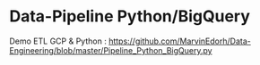 # Data-Pipeline Python/BigQuery
Demo ETL GCP & Python : https://github.com/MarvinEdorh/Data-Engineering/blob/master/Pipeline_Python_BigQuery.py

